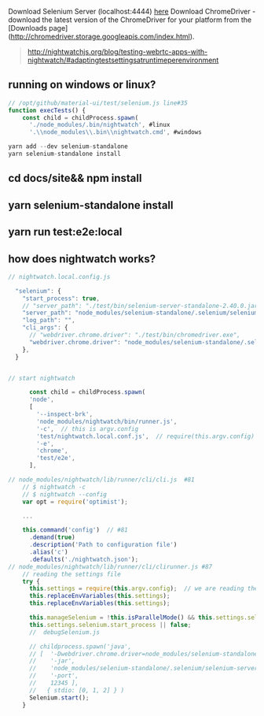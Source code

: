 

Download Selenium Server (localhost:4444)  [here](http://selenium-release.storage.googleapis.com/index.html?path=2.40/)
Download ChromeDriver - download the latest version of the ChromeDriver for your platform from the [Downloads page] (http://chromedriver.storage.googleapis.com/index.html).

>http://nightwatchjs.org/blog/testing-webrtc-apps-with-nightwatch/#adaptingtestsettingsatruntimeperenvironment

## running on windows or linux?
```javascript
// /opt/github/material-ui/test/selenium.js line#35
function execTests() {
    const child = childProcess.spawn(
      './node_modules/.bin/nightwatch', #linux
      '.\\node_modules\\.bin\\nightwatch.cmd', #windows

yarn add --dev selenium-standalone
yarn selenium-standalone install
```

## cd docs/site&& npm install

## yarn selenium-standalone install

## yarn run test:e2e:local

## how does nightwatch works?

```javascript
// nightwatch.local.config.js

  "selenium": {
    "start_process": true,
    // "server_path": "./test/bin/selenium-server-standalone-2.40.0.jar",
    "server_path": "node_modules/selenium-standalone/.selenium/selenium-server/3.7.1-server.jar",
    "log_path": "",
    "cli_args": {
      // "webdriver.chrome.driver": "./test/bin/chromedriver.exe",
      "webdriver.chrome.driver": "node_modules/selenium-standalone/.selenium/chromedriver/2.33-x64-chromedriver"
    },
  }


// start nightwatch

      const child = childProcess.spawn(
      'node',
      [
        '--inspect-brk',
        'node_modules/nightwatch/bin/runner.js',
        '-c',  // this is argv.config
        'test/nightwatch.local.conf.js',  // require(this.argv.config)
        '-e',
        'chrome',
        'test/e2e',
      ],

// node_modules/nightwatch/lib/runner/cli/cli.js  #81
    // $ nightwatch -c
    // $ nightwatch --config
    var opt = require('optimist');

    ...

    this.command('config')  // #81
      .demand(true)
      .description('Path to configuration file')
      .alias('c')
      .defaults('./nightwatch.json');
// node_modules/nightwatch/lib/runner/cli/clirunner.js #87
    // reading the settings file
    try {
      this.settings = require(this.argv.config);  // we are reading the config file passed to nightwatch;
      this.replaceEnvVariables(this.settings);
      this.replaceEnvVariables(this.settings);

      this.manageSelenium = !this.isParallelMode() && this.settings.selenium &&
      this.settings.selenium.start_process || false;
      //  debugSelenium.js  

      // childprocess.spawn('java',
      // [  '-Dwebdriver.chrome.driver=node_modules/selenium-standalone/.selenium/chromedriver/2.33-x64-chromedriver',
      //    '-jar',
      //    'node_modules/selenium-standalone/.selenium/selenium-server/3.7.1-server.jar',
      //    '-port',
      //    12345 ],     
      //   { stdio: [0, 1, 2] } )
      Selenium.start();
    }
```